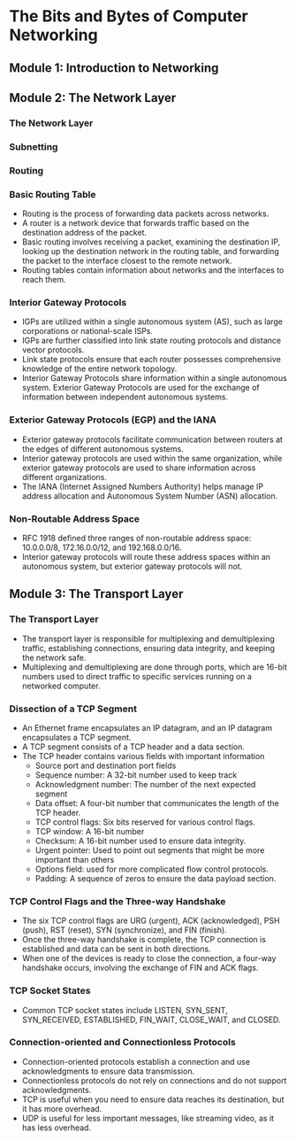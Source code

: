 # The Bits and Bytes of Computer Networking

## Module 1: Introduction to Networking

## Module 2: The Network Layer

### The Network Layer

### Subnetting

### Routing

### Basic Routing Table

- Routing is the process of forwarding data packets across networks.
- A router is a network device that forwards traffic based on the destination address of the packet.
- Basic routing involves receiving a packet, examining the destination IP, looking up the destination network in the routing table, and forwarding the packet to the interface closest to the remote network.
- Routing tables contain information about networks and the interfaces to reach them.

### Interior Gateway Protocols

- IGPs are utilized within a single autonomous system (AS), such as large corporations or national-scale ISPs.
- IGPs are further classified into link state routing protocols and distance vector protocols.
- Link state protocols ensure that each router possesses comprehensive knowledge of the entire network topology.
- Interior Gateway Protocols share information within a single autonomous system. Exterior Gateway Protocols are used for the exchange of information between independent autonomous systems.

### Exterior Gateway Protocols (EGP) and the IANA

- Exterior gateway protocols facilitate communication between routers at the edges of different autonomous systems.
- Interior gateway protocols are used within the same organization, while exterior gateway protocols are used to share information across different organizations.
- The IANA (Internet Assigned Numbers Authority) helps manage IP address allocation and Autonomous System Number (ASN) allocation.

### Non-Routable Address Space

- RFC 1918 defined three ranges of non-routable address space: 10.0.0.0/8, 172.16.0.0/12, and 192.168.0.0/16.
- Interior gateway protocols will route these address spaces within an autonomous system, but exterior gateway protocols will not.

## Module 3: The Transport Layer

### The Transport Layer

- The transport layer is responsible for multiplexing and demultiplexing traffic, establishing connections, ensuring data integrity, and keeping the network safe.
- Multiplexing and demultiplexing are done through ports, which are 16-bit numbers used to direct traffic to specific services running on a networked computer.

### Dissection of a TCP Segment

- An Ethernet frame encapsulates an IP datagram, and an IP datagram encapsulates a TCP segment.
- A TCP segment consists of a TCP header and a data section.
- The TCP header contains various fields with important information
  - Source port and destination port fields
  - Sequence number: A 32-bit number used to keep track
  - Acknowledgment number: The number of the next expected segment
  - Data offset: A four-bit number that communicates the length of the TCP header.
  - TCP control flags: Six bits reserved for various control flags.
  - TCP window: A 16-bit number
  - Checksum: A 16-bit number used to ensure data integrity.
  - Urgent pointer: Used to point out segments that might be more important than others
  - Options field: used for more complicated flow control protocols.
  - Padding: A sequence of zeros to ensure the data payload section.

### TCP Control Flags and the Three-way Handshake

- The six TCP control flags are URG (urgent), ACK (acknowledged), PSH (push), RST (reset), SYN (synchronize), and FIN (finish).
- Once the three-way handshake is complete, the TCP connection is established and data can be sent in both directions.
- When one of the devices is ready to close the connection, a four-way handshake occurs, involving the exchange of FIN and ACK flags.

### TCP Socket States

- Common TCP socket states include LISTEN, SYN_SENT, SYN_RECEIVED, ESTABLISHED, FIN_WAIT, CLOSE_WAIT, and CLOSED.

### Connection-oriented and Connectionless Protocols

- Connection-oriented protocols establish a connection and use acknowledgments to ensure data transmission.
- Connectionless protocols do not rely on connections and do not support acknowledgments.
- TCP is useful when you need to ensure data reaches its destination, but it has more overhead.
- UDP is useful for less important messages, like streaming video, as it has less overhead.


